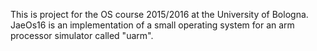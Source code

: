 This is project for the OS course 2015/2016 at the University of Bologna.
JaeOs16 is an implementation of a small operating system for an arm processor simulator called "uarm".
